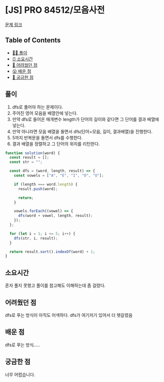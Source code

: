 <!-- 제목으로 다음과 같은 내용으로 작성해주세요 ! -->
<!-- 📚 언어 : e.g. Javascript -> [JS], Python -> [Python]  -->
<!-- 📕 백준 : BOJ 문제번호/문제제목 e.g. BOJ 2577/숫자의 개수 -->
<!-- 📗 프로그래머스 : PRO 문제번호/문제제목 e.g. PRO 120812/최빈값 구하기 -->
<!-- 💁🏻 백준허브를 사용하시면 프로그래머스의 문제번호도 확인하실 수 있습니다 -->

# [JS] PRO 84512/모음사전

<!-- 아래에 # 을 지우고 문제 링크를 입력해주세요 ! -->

[문제 링크](https://school.programmers.co.kr/learn/courses/30/lessons/84512)

## Table of Contents

- [✍🏻 풀이](#풀이)
- [⏰ 소요시간](#소요시간)
- [🫠 어려웠던 점](#어려웠던-점)
- [😮 배운 점](#배운-점)
- [🤔 궁금한 점](#궁금한-점)

## 풀이

<!-- ```옆에 사용하는 언어를 기입하세요 e.g. javascript, python -->

1. dfs로 풀어야 하는 문제이다.
2. 주어진 영어 모음을 배열안에 넣는다.
3. 만약 dfs로 들어온 매개변수 length가 단어의 길이와 같다면 그 단어를 결과 배열에 넣는다.
4. 만약 아니라면 모음 배열을 돌면서 dfs(단어+모음, 길이, 결과배열)을 진행한다.
5. 5까지 반복문을 돌면서 dfs를 수행한다.
6. 결과 배열을 정렬하고 그 단어의 위치를 리턴한다.

```javascript
function solution(word) {
  const result = [];
  const str = "";

  const dfs = (word, length, result) => {
    const vowels = ["A", "E", "I", "O", "U"];

    if (length === word.length) {
      result.push(word);

      return;
    }

    vowels.forEach((vowel) => {
      dfs(word + vowel, length, result);
    });
  };

  for (let i = 1; i <= 5; i++) {
    dfs(str, i, result);
  }

  return result.sort().indexOf(word) + 1;
}
```

## 소요시간

혼자 풀지 못했고 풀이를 참고해도 이해하는데 좀 걸렸다.

## 어려웠던 점

dfs로 푸는 방식이 아직도 어색하다.
dfs가 여기저기 있어서 더 헷갈렸음

## 배운 점

dfs로 푸는 방식.....

## 궁금한 점

너무 어렵습니다.
